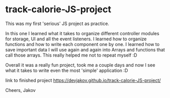 # track-calorie-JS-project
This was my first 'serious' JS project as practice.

In this one I learned what it takes to organize different controller modules for storage, UI and all the event listeners.
I learned how to organize functions and how to write each component one by one.
I learned how to save important data I will use again and again into Arrays and functions that call those arrays. This really helped me not to repeat myself :D

Overall it was a really fun project, took me a couple days and now I see what it takes to write even the most 'simple' application :D

link to finished project https://devjakov.github.io/track-calorie-JS-project/

Cheers, Jakov
